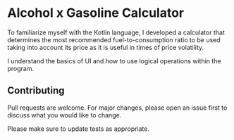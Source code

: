 # Alcohol x Gasoline Calculator

To familiarize myself with the Kotlin language, I developed a calculator that determines the most recommended fuel-to-consumption ratio to be used taking into account its price as it is useful in times of price volatility.

I understand the basics of UI and how to use logical operations within the program.

## Contributing

Pull requests are welcome. For major changes, please open an issue first
to discuss what you would like to change.

Please make sure to update tests as appropriate.
